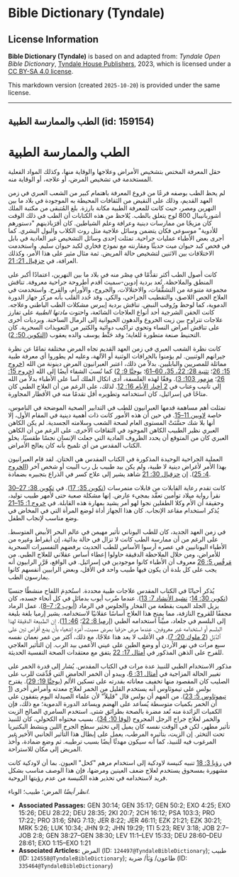 # Bible Dictionary (Tyndale)

## License Information

**Bible Dictionary (Tyndale)** is based on and adapted from: _Tyndale Open Bible Dictionary_, [Tyndale House Publishers](https://tyndaleopenresources.com/), 2023, which is licensed under a [CC BY-SA 4.0 license](https://creativecommons.org/licenses/by-sa/4.0/legalcode.en).

This markdown version (created `2025-10-20`) is provided under the same license.



--------------------------------

## الطب والممارسة الطبية (id: 159154)

الطب والممارسة الطبية
=====================

حقل المعرفة المختص بتشخيص الأمراض وعلاجها والوقاية منها، وكذلك المواد الفعلية المستخدمة في تشخيص المرض، أو علاجه، أو الوقاية منه.

لم يحظ الطب بوصفه فرعًا من فروع المعرفة باهتمام كبير من الشعب العبري في زمن العهد القديم، وذلك على النقيض من الثقافات المحيطة به الموجودة في بلاد ما بين النهرين ومصر، حيث كانت للمعرفة الطبية مكانة بارزة. بلغ المُتبقى من مكتبة الملك أشوربانيبال 800 لوح يتعلق بالطب. يُلاحظ من هذه الكتابات أن الطب في ذلك الوقت كان مزيجًا من ممارسات دينية وعرافة وعلم الشياطين. كان أقرَباذينهم "دستورهم للأدوية" موسوعي فكان يتضمن وسائل علاجية مثل روث الكلاب والبول البشري. كما أجرى بعض الأطباء عمليات جراحية. تمثلت إحدى وسائل التشخيص غير العادية في بابل في فحص كبد حيوان ميت حديثًا ومقارنته مع نموذج فخاري لكبد حيوان سليم. واستخدمت الاختلافات بين الاثنين لتشخيص حالة المريض. ثمة مثال مثير على هذا الأمر، وكذلك العرافة، في [حزقيال 21: 21](https://ref.ly/Ezek21:21).

كانت أصول الطب أكثر تقدُّمًا في مِصْر منه في بلاد ما بين النهرين، اعتمادًا أكبر على المنطق والملاحظة. تُعد بردية إدوين\-سميث أقدم أطروحة جراحية معروفة. تناقش مجموعة متنوعة من التشقُّقات، والاختلالات، والجروح، والأورام، والقرح. واستخدمت في العلاج الجص اللاصق، والتقطيب الجراحي، والكي. وقد حُدد القلب بأنه مركز جهاز الدورة الدموية، كما لوحظ ورُوقب النبض. تناقش بردية إيبرس مشكلات الطب الباطني وعلاجه. كانت الحقن الشرجية أحد أنواع العلاجات الشائعة، واحتوت *مادتها الطبية* على تفارز علاجات تتراوح بين زيت الخروع والدهون الحيوانية إلى الرمال الساخنة. وبرديات أخرى على تناقش أمراض النساء وتحوي تراكيب دوائية والكثير من التعويذات السحرية. كان التحنيط صنعة متطورة للغاية؛ وقد حَنِّط يوسف والده يعقوب ([التكوين 50: 2](https://ref.ly/Gen50:2)).

كانت نظرة الشعب العبري في زمن العهد القديم تجاه المرض مختلفة تمامًا عن نظرة جيرانهم الوثنيين. لم يؤمنوا بالخرافات الوثنية أو الآلهة، وعليه لم يطوروا أي معرفة طبية مماثلة للمصريين والبابليين. بدلاً من ذلك، اعتبر العبرانيون المرض دينونة من الله ([خروج 15: 26](https://ref.ly/Exod15:26)؛ [تثنية 28: 22، 35، 60–61](https://ref.ly/Deut28:22)؛ [يوحنَّا 9: 2](https://ref.ly/John9:2)) كما نُسبَ الشفاء أيضًا إلى الله ([خروج 15: 26](https://ref.ly/Exod15:26)؛ [مزمور 103: 3](https://ref.ly/Ps103:3)). وفقًا لهذه الفلسفة، أدى اتكال الملك آسا على الأطباء بدلاً من الله إلى تأنيب وعتاب في [2 أخبار الأيام 16: 12](https://ref.ly/2Chr16:12). لذلك، على الرغم من أن العلاج الطبي كان متاحًا في إسرائيل، كان استخدامه وتطويره أقل تقدمًا منه في الأقطار المجاورة.

تمثلت أهم مساهمة قدمها العبرانيون للطب في التدابير الصحية الموضحة في الناموس، خاصة [لاويين 11–15](https://ref.ly/Lev11:1-Lev15:33). في حين أن هذه الأمور كانت ذات أهمية دينية في المقام الأول، إلا أنها بلا شك حسَّنَتْ المستوى العام لصحة الشعب وسلامته الجسدية. لم يكن الكاهن العبري نظير الطبيب الكاهن الموجود في الثقافات الأخرى. على الرغم من أن الكاهن العبري كان من المتوقع أن يحدد الظروف المادية التي جعلت الإنسان نجسًا طقسيًا، يخلو الكتاب المقدس من أي تلميح بأنه كان يعالج الأمراض.

العملية الجراحية الوحيدة المذكورة في الكتاب المقدس هي الختان. لقد قام العبرانيون بهذا الأمر لأغراض دينية لا طبية، ولم يكن بيد طبيب بل رب البيت أو شخص آخر ([الخروج 4: 25](https://ref.ly/Exod4:25)). إن [حزقيال 30: 21](https://ref.ly/Ezek30:21) شاهد يشير إلى علاج كسر في الذراع بتجبيره بضمادة.

كانت تقدم رعاية القابلات من قابلات متمرسات ([تكوين 35: 17](https://ref.ly/Gen35:17)). في [تكوين 38: 27–30](https://ref.ly/Gen38:27-Gen38:30) نقرأ رواية ميلاد توأمين تعقَّد بمجيء عارض. إنها مشكلة صعبة حتى لأمهر طبيب توليد، وحقيقة أن الأم وكلا الطفلين نجوا لهو أمر يشيد بمهارة هذه القابلة. في [خروج 1: 15–21](https://ref.ly/Exod1:15-Exod1:21) يُذكر استخدام مقاعد الإنجاب. كان هذا الجهاز أداة لوضع المرأة التي في المخاض في وضع مناسب لإنجاب الطفل.

في زمن العهد الجديد، كان للطب اليوناني تأثير مهيمن في عالم البحر الأبيض المتوسط. على الرغم من أن ممارسة الطب كانت لا تزال في حالة بدائية، إن أبقراط وغيره من الأطباء اليونانيين في عصره أرسوا الأساس للطب الحديث برفضهم التفسيرات السحرية للأمراض، ومن خلال الملاحظة الدقيقة حاولوا إعطاء أساس عقلاني للعلاج الطبي. من [مَرقُس 5: 26](https://ref.ly/Mark5:26) معروف أن الأطباء كانوا موجودين في إسرائيل. في الواقع، قَرَّر الرابيون أنه يجب على كل بلدة أن يكون فيها طبيب واحد في الأقل، وبعض الرابيين أنفسهم كانوا يمارسون الطب.

يُذكر أحيانًا في الكتاب المقدس علاجات طبية محددة. استُخدِمَ اللفاح منشطًا جنسيًا ([تكوين 30: 14](https://ref.ly/Gen30:14)؛ [نشيد الأنشاد 7: 13](https://ref.ly/Song7:13)). عندما ضُرب أيوب بدمائل في كل أنحاء جسده، كان يزيل الجلد الميت بقطعة من الفخار والجلوس في الرماد ([أيوب 2: 7–8](https://ref.ly/Job2:7-Job2:8)). عمل الرماد مجففًا للقروح النازفة، مما يمنح هذا العلاج أساسًا عقلانيًا لاستخدامه. يشير إرميا بلغة بليغة إلى البلسم في جلعاد، مبيِّناً استخدامه الطبي ([إرميا 8: 22](https://ref.ly/Jer8:22)؛ [46: 11](https://ref.ly/Jer46:11)). إن الطبيعة الدقيقة لهذا البلسم أو استخدامه غير معروفين. عندما مرض حزقيا بمرض مميت، أَمَرَه إشعياء بأن يضع أقراص تين على ٱلدَّبْلِ ([2 ملوك 20: 7](https://ref.ly/2Kgs20:7)). في الأغلب لا يعد هذا علاجًا، مع ذلك، أكثر من غمر نعمان نفسه سبع مرات في نهر الأردن أو وضع الطين على عيني الأعمى بيد الرب. إن التأثير العلاجي للفرح على الذهن المذكور في [أمثال 17: 22](https://ref.ly/Prov17:22) يتفق مع معتقدات الصحة النفسية الحديثة.

مذكور الاستخدام الطبي للنبيذ عدة مرات في الكتاب المقدس. يُشار إلى قدرة الخمر على تغيير الحالة المزاجية في [أمثال 31: 6](https://ref.ly/Prov31:6)، ويبدو أن الخمر الحامض التي قُدِّمَت للرب على الصليب كان المقصود منها تخفيف معاناته بقدرته على تسكين الألم ([يوحنَّا 19: 29](https://ref.ly/John19:29)). يقترح بولس على تيموثاوس أنه يستخدم القليل من الخمر لعلاج معدته وأمراض أخرى ([1 تيموثاوس 5: 23](https://ref.ly/1Tim5:23)). من المهم أن بولس قال "قليلاً" لأن علماء الصيدلة اليوم يتفقون على أن الخمر بكميات متوسطة يُساعد على الهضم ويساعد الدورة الدموية؛ مع ذلك، فإن الكميات الزائدة منه تُعد مضرة بالصحة بطرائق شتى. استخدم السامري الصالح الزيت والخمر لعلاج جراح الرجل المجروح ([لوقا 10: 34](https://ref.ly/Luke10:34)). بسبب محتواه الكحولي، كان للنبيذ تأثير مطهر، لكن في الوقت نفسه كان يميل إلى تخثير سطح الجرح اللين وينشط البكتيريا تحت التخثر. إن الزيت، بتأثيره المرطب، يعمل على إبطال هذا التأثير الجانبي الأخير غير المرغوب فيه للنبيذ، كما أنه سيكون مهدئًا أيضًا بسبب ترطيبه. ثم وضع ضمادة، وأُخذ المريض إلى مكان للاستراحة.

في [رؤيا 3: 18](https://ref.ly/Rev3:18) تنبيه كنيسة لاودكية إلى استخدام مرهم "كحل" العيون. بما أن لاودكية كانت مشهورة بمسحوق يستخدم لعلاج ضعف العينين ومرضها، فإن هذا الوصف مناسب بشكل فريد لاستخدامه في تحذير هذه الكنيسة من عدم رؤيتها الروحية.

*انظر أيضًا* المرض؛ طبيب؛ الوباء.

* **Associated Passages:** GEN 30:14; GEN 35:17; GEN 50:2; EXO 4:25; EXO 15:26; DEU 28:22; DEU 28:35; 2KI 20:7; 2CH 16:12; PSA 103:3; PRO 17:22; PRO 31:6; SNG 7:13; JER 8:22; JER 46:11; EZK 21:21; EZK 30:21; MRK 5:26; LUK 10:34; JHN 9:2; JHN 19:29; 1TI 5:23; REV 3:18; JOB 2:7–JOB 2:8; GEN 38:27–GEN 38:30; LEV 11:1–LEV 15:33; DEU 28:60–DEU 28:61; EXO 1:15–EXO 1:21
* **Associated Articles:** المرض (ID: `124497@TyndaleBibleDictionary`); طبيب (ID: `124558@TyndaleBibleDictionary`); طاعون/ وَبَأ/ ضربة (ID: `335464@TyndaleBibleDictionary`)

